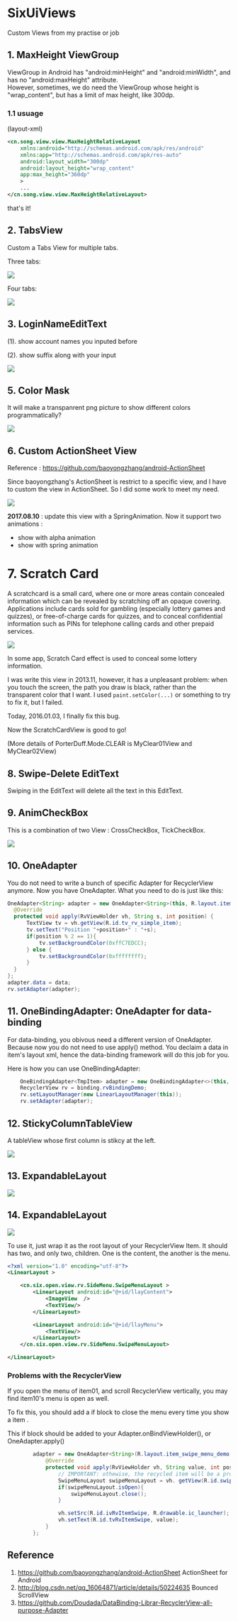 # SixUiViews
Custom Views from my practise or job

## 1. MaxHeight ViewGroup
ViewGroup in Android has "android:minHeight" and "android:minWidth", and has no "android:maxHeight" attribute.<br>
However, sometimes, we do need the ViewGroup whose height is "wrap_content", but has a limit of max height, like 300dp.<p>

### 1.1 usuage
(layout-xml)
```xml
<cn.song.view.view.MaxHeightRelativeLayout
    xmlns:android="http://schemas.android.com/apk/res/android"
    xmlns:app="http://schemas.android.com/apk/res-auto"
    android:layout_width="300dp"
    android:layout_height="wrap_content"
    app:max_height="360dp"
    >
    ...
</cn.song.view.view.MaxHeightRelativeLayout>
```

<p> that's it!

## 2. TabsView
Custom a Tabs View for multiple tabs. 

Three tabs:

![](/pic/2016070303.png)

Four tabs:

![](/pic/2016070304.png)


## 3. LoginNameEditText
(1). show account names you inputed before

(2). show suffix along with your input

![](/pic/LoginEditText.gif)




## 5. Color Mask
It will make a transpanrent png picture to show different colors programmatically?


![](/pic/ColorMask.gif)


## 6. Custom ActionSheet View

Reference : https://github.com/baoyongzhang/android-ActionSheet

Since baoyongzhang's ActionSheet is restrict to a specific view, and I have to custom the view in ActionSheet.
So I did some work to meet my need.

![](/pic/CustomActionSheet.gif)

**2017.08.10** : update this view with a SpringAnimation. Now it support two animations :
* show with alpha animation
* show with spring animation


# 7. Scratch Card

A scratchcard is a small card, where one or more areas contain concealed information which can be revealed by scratching off an opaque covering.
Applications include cards sold for gambling (especially lottery games and quizzes), or free-of-charge cards for quizzes, and to conceal confidential information such as PINs for telephone calling cards and other prepaid services.

![](/pic/ScratchCard.gif)


In some app, Scratch Card effect is used to conceal some lottery information.

I was write this view in 2013.11, however, it has a unpleasant problem: when you touch the screen, the path you draw is black, rather than the transparent color that I want.
I used ```paint.setColor(...)``` or something to try to fix it, but I failed.

Today, 2016.01.03, I finally fix this bug.

Now the ScratchCardView is good to go!

(More details of PorterDuff.Mode.CLEAR is MyClear01View and MyClear02View)

## 8. Swipe-Delete EditText
Swiping in the EditText will delete all the text in this EditText.

## 9. AnimCheckBox

This is a combination of two View : CrossCheckBox, TickCheckBox.

![](/pic/AnimCheckBox.gif)

## 10. OneAdapter
You do not need to write a bunch of specific Adapter for RecyclerView anymore. Now you have OneAdapter. What you need to do is just like this:

```java
OneAdapter<String> adapter = new OneAdapter<String>(this, R.layout.item_rv_simple) {
  @Override
  protected void apply(RvViewHolder vh, String s, int position) {
      TextView tv = vh.getView(R.id.tv_rv_simple_item);
      tv.setText("Position "+position+" : "+s);
      if(position % 2 == 1){
          tv.setBackgroundColor(0xffC7EDCC);
      } else {
          tv.setBackgroundColor(0xffffffff);
      }
  }
};
adapter.data = data;
rv.setAdapter(adapter);
```


## 11. OneBindingAdapter: OneAdapter for data-binding
For data-binding, you obivous need a different version of OneAdapter. Because now you do not need to use apply() method. You declaim a data in item's layout xml, hence the data-binding framework will do this job for you. 

Here is how you can use OneBindingAdapter:

```java
    OneBindingAdapter<TmpItem> adapter = new OneBindingAdapter<>(this, R.layout.item_rv, BR.item, data);
    RecyclerView rv = binding.rvBindingDemo;
    rv.setLayoutManager(new LinearLayoutManager(this));
    rv.setAdapter(adapter);
```

## 12. StickyColumnTableView
A tableView whose first column is stikcy at the left. 

![](/pic/StickyColumnTableView.gif)


## 13. ExpandableLayout
![](/pic/expandable_layout.gif)


## 14. ExpandableLayout
![](/pic/rv_swipe_menu.gif)

To use it, just wrap it as the root layout of your RecyclerView Item.
It should has two, and only two, children. One is the content, the another is the menu.

```xml
<?xml version="1.0" encoding="utf-8"?>
<LinearLayout >

    <cn.six.open.view.rv.SideMenu.SwipeMenuLayout >
        <LinearLayout android:id="@+id/llayContent">
            <ImageView  />
            <TextView/>
        </LinearLayout>

        <LinearLayout android:id="@+id/llayMenu">
            <TextView/>
        </LinearLayout>
    </cn.six.open.view.rv.SideMenu.SwipeMenuLayout>

</LinearLayout>
```


### Problems with the RecyclerView
If you open the menu of item01, and scroll RecyclerView vertically, you may find item10's menu is open as well.

To fix this, you should add a if block to close the menu every time you show a item .

This if block should be added to your Adapter.onBindViewHolder(), or OneAdapter.apply()

```java
        adapter = new OneAdapter<String>(R.layout.item_swipe_menu_demo, data) {
            @Override
            protected void apply(RvViewHolder vh, String value, int position) {
                // IMPORTANT: othewise, the recycled item will be a problem when this item is open already
                SwipeMenuLayout swipeMenuLayout = vh. getView(R.id.swipeMenuLayout);
                if(swipeMenuLayout.isOpen){
                    swipeMenuLayout.close();
                }

                vh.setSrc(R.id.ivRvItemSwipe, R.drawable.ic_launcher);
                vh.setText(R.id.tvRvItemSwipe, value);
            }
        };
```




## Reference
1. https://github.com/baoyongzhang/android-ActionSheet   ActionSheet for Android
2. http://blog.csdn.net/qq_16064871/article/details/50224635   Bounced ScrollView
3. https://github.com/Doudada/DataBinding-Librar-RecyclerView-all-purpose-Adapter
